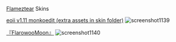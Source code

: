 [Flameztear](https://osu.ppy.sh/users/13207763) Skins




[eoii v1.11 monkoedit (extra assets in skin folder)](https://flameztear.s-ul.eu/8mUvVxrD)
![screenshot1139](https://github.com/Flamezztear/Skins/assets/173984352/fbc370da-7356-4062-bc97-3b9d17d2cd33)

[『FlarowooMoon』](https://flameztear.s-ul.eu/qgu67gxs)
![screenshot1140](https://github.com/Flamezztear/Skins/assets/173984352/bdc8d3c3-44e6-460e-be9b-12e2885d786c)
